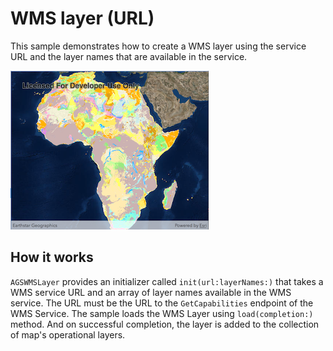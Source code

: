 # WMS layer (URL)

This sample demonstrates how to create a WMS layer using the service URL and the layer names that are available in the service. 

![](image1.png)

## How it works

`AGSWMSLayer` provides an initializer called `init(url:layerNames:)` that takes a WMS service URL and an array of layer names available in the WMS service. The URL must be the URL to the `GetCapabilities` endpoint of the WMS Service. The sample loads the WMS Layer using `load(completion:)` method. And on successful completion, the layer is added to the collection of map's operational layers.

